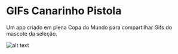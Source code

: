 # GIFs Canarinho Pistola

Um app criado em plena Copa do Mundo para compartilhar Gifs do mascote da seleção.

![alt text](https://i.ibb.co/zsXPh1f/canarinhopistola3.jpg)
